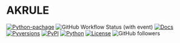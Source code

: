 # AKRULE
[![Python-pachage](https://img.shields.io/badge/python--pachage-passing-green?logo=github)](https://github.com/Hasan-Basri-Akcay/akrule/actions)
![GitHub Workflow Status (with event)](https://img.shields.io/github/actions/workflow/status/Hasan-Basri-Akcay/akrule/python-publish.yml)
[![Docs](https://img.shields.io/badge/docs-passing-green)](https://medium.com/@hasan.basri.akcay)
[![Pyversions](https://img.shields.io/pypi/pyversions/ibm-analytics-engine-python.svg?logo=python)](https://pypi.python.org/pypi/ibm-analytics-engine-python)
[![PyPI](https://img.shields.io/pypi/v/akrule?logo=python&color=blue)](https://pypi.org/project/akrule/)
[![Python](https://img.shields.io/pypi/pyversions/akrule?logo=python)](https://pypi.org/project/akrule/)
[![License](https://img.shields.io/badge/License-Apache_2.0-blue.svg)](https://opensource.org/licenses/Apache-2.0)
![GitHub followers](https://img.shields.io/github/followers/Hasan-Basri-Akcay?logo=github)

